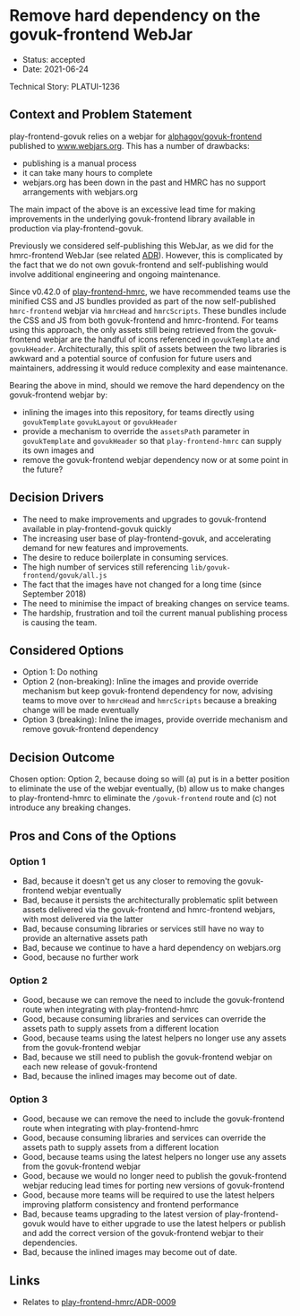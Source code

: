 # Remove hard dependency on the govuk-frontend WebJar

* Status: accepted
* Date: 2021-06-24

Technical Story: PLATUI-1236

## Context and Problem Statement

play-frontend-govuk relies on a webjar for [alphagov/govuk-frontend](https://www.github.com/alphagov/govuk-frontend)
published to www.webjars.org. This has a number of drawbacks:
* publishing is a manual process
* it can take many hours to complete
* webjars.org has been down in the past and HMRC has no support arrangements with webjars.org

The main impact of the above is an excessive lead time for making improvements in the
underlying govuk-frontend library available in production via play-frontend-govuk.

Previously we considered self-publishing this WebJar, as we did for the hmrc-frontend WebJar (see related [ADR]((../adr/0009-self-publish-webjar.md)
)). However, this is complicated by the fact that we do not own govuk-frontend and
self-publishing would involve additional engineering and ongoing maintenance.

Since v0.42.0 of [play-frontend-hmrc](https://github.com/hmrc/play-frontend-hmrc/releases/tag/v0.42.0), we have recommended teams 
use the minified CSS and JS bundles provided as part of the now self-published `hmrc-frontend` webjar via `hmrcHead` and `hmrcScripts`. 
These bundles include the CSS and JS from both govuk-frontend and hmrc-frontend. For teams using this approach, the only
assets still being retrieved from the govuk-frontend webjar are the handful of icons referenced
in `govukTemplate` and `govukHeader`. Architecturally, this split of assets between the two libraries is awkward and a potential source
of confusion for future users and maintainers, addressing it would reduce complexity and ease maintenance.

Bearing the above in mind, should we remove the hard dependency on the govuk-frontend webjar by:
* inlining the images into this repository, for teams directly using `govukTemplate` `govukLayout` or 
  `govukHeader`
* provide a mechanism to override the `assetsPath` parameter in 
`govukTemplate` and `govukHeader` so that `play-frontend-hmrc` can supply its own images and 
* remove the govuk-frontend webjar dependency now or at some point in the future?

## Decision Drivers

* The need to make improvements and upgrades to govuk-frontend
  available in play-frontend-govuk quickly
* The increasing user base of play-frontend-govuk, and accelerating demand for new features and
  improvements.
* The desire to reduce boilerplate in consuming services.
* The high number of services still referencing `lib/govuk-frontend/govuk/all.js`
* The fact that the images have not changed for a long time (since September 2018)
* The need to minimise the impact of breaking changes on service teams.
* The hardship, frustration and toil the current manual publishing process is causing the team. 

## Considered Options

* Option 1: Do nothing
* Option 2 (non-breaking): Inline the images and provide override mechanism but keep govuk-frontend dependency for now, advising
  teams to move over to `hmrcHead` and `hmrcScripts` because a breaking change will be made eventually
* Option 3 (breaking): Inline the images, provide override mechanism and remove govuk-frontend dependency

## Decision Outcome

Chosen option: Option 2, because doing so will (a) put is in a better position to eliminate the use of the webjar eventually,
(b) allow us to make changes to play-frontend-hmrc to eliminate the `/govuk-frontend` route and (c) not introduce any
breaking changes.

## Pros and Cons of the Options

### Option 1

* Bad, because it doesn't get us any closer to removing the govuk-frontend webjar eventually
* Bad, because it persists the architecturally problematic split between assets delivered via
  the govuk-frontend and hmrc-frontend webjars, with most delivered via the latter
* Bad, because consuming libraries or services still have no way to provide an alternative assets path
* Bad, because we continue to have a hard dependency on webjars.org
* Good, because no further work

### Option 2

* Good, because we can remove the need to include the govuk-frontend route when integrating with play-frontend-hmrc
* Good, because consuming libraries and services can override the assets path to supply assets from a different location
* Good, because teams using the latest helpers no longer use any assets from the govuk-frontend webjar
* Bad, because we still need to publish the govuk-frontend webjar on each new release of govuk-frontend
* Bad, because the inlined images may become out of date.

### Option 3

* Good, because we can remove the need to include the govuk-frontend route when integrating with play-frontend-hmrc
* Good, because consuming libraries and services can override the assets path to supply assets from a different location
* Good, because teams using the latest helpers no longer use any assets from the govuk-frontend webjar
* Good, because we would no longer need to publish the govuk-frontend webjar reducing lead times for porting
  new versions of govuk-frontend
* Good, because more teams will be required to use the latest helpers improving platform consistency and frontend performance
* Bad, because teams upgrading to the latest version of play-frontend-govuk would have to either
  upgrade to use the latest helpers or publish and add the correct version of the govuk-frontend webjar to their dependencies.
* Bad, because the inlined images may become out of date.
  
## Links

* Relates to [play-frontend-hmrc/ADR-0009](../adr/0009-self-publish-webjar.md)
